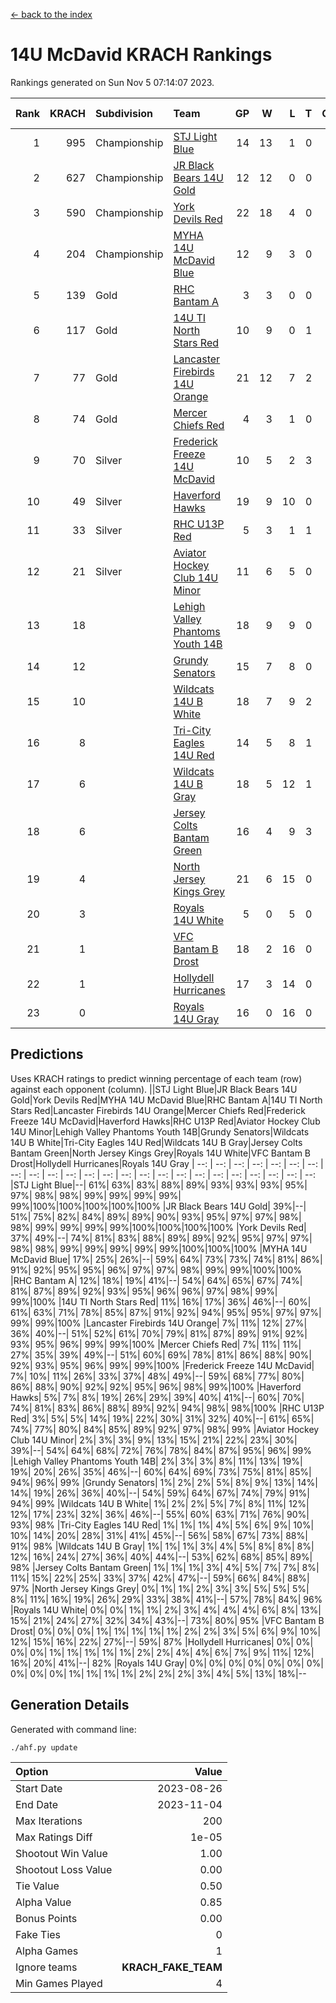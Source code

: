 [<- back to the index](readme.md)
# 14U McDavid KRACH Rankings
Rankings generated on Sun Nov  5 07:14:07 2023.

Rank|KRACH|Subdivision|Team|GP|W|L|T|OTW|OTL|SoS|Exp Wins|Win Diff
---:|---:|:---|:---|---:|---:|---:|---:|---:|---:|---:|---:|---:
1|995|Championship|[STJ Light Blue](https://gamesheetstats.com/seasons/3659/teams/140639/schedule)|14|13|1|0|0|0|107|13.9|0.0
2|627|Championship|[JR Black Bears 14U Gold](https://gamesheetstats.com/seasons/3659/teams/140633/schedule)|12|12|0|0|0|0|8|12.8|-0.0
3|590|Championship|[York Devils Red](https://gamesheetstats.com/seasons/3659/teams/140644/schedule)|22|18|4|0|0|0|415|18.9|0.0
4|204|Championship|[MYHA 14U McDavid Blue](https://gamesheetstats.com/seasons/3659/teams/140636/schedule)|12|9|3|0|0|0|124|9.9|0.0
5|139|Gold|[RHC Bantam A](https://gamesheetstats.com/seasons/3659/teams/140618/schedule)|3|3|0|0|0|0|5|3.9|0.0
6|117|Gold|[14U TI North Stars Red](https://gamesheetstats.com/seasons/3659/teams/140626/schedule)|10|9|0|1|0|0|9|10.4|0.0
7|77|Gold|[Lancaster Firebirds 14U Orange](https://gamesheetstats.com/seasons/3659/teams/140634/schedule)|21|12|7|2|0|0|203|13.9|0.0
8|74|Gold|[Mercer Chiefs Red](https://gamesheetstats.com/seasons/3659/teams/140606/schedule)|4|3|1|0|0|0|122|3.9|0.0
9|70|Silver|[Frederick Freeze 14U McDavid](https://gamesheetstats.com/seasons/3659/teams/140628/schedule)|10|5|2|3|0|0|129|7.4|0.0
10|49|Silver|[Haverford Hawks](https://gamesheetstats.com/seasons/3659/teams/140630/schedule)|19|9|10|0|0|0|257|9.9|0.0
11|33|Silver|[RHC U13P Red](https://gamesheetstats.com/seasons/3659/teams/140619/schedule)|5|3|1|1|0|0|103|4.4|0.0
12|21|Silver|[Aviator Hockey Club 14U Minor](https://gamesheetstats.com/seasons/3659/teams/140627/schedule)|11|6|5|0|0|0|93|6.9|0.0
13|18||[Lehigh Valley Phantoms Youth 14B](https://gamesheetstats.com/seasons/3659/teams/140635/schedule)|18|9|9|0|1|1|114|9.9|0.0
14|12||[Grundy Senators](https://gamesheetstats.com/seasons/3659/teams/140629/schedule)|15|7|8|0|0|0|169|7.9|0.0
15|10||[Wildcats 14U B White](https://gamesheetstats.com/seasons/3659/teams/140643/schedule)|18|7|9|2|1|1|106|8.9|0.0
16|8||[Tri-City Eagles 14U Red](https://gamesheetstats.com/seasons/3659/teams/140640/schedule)|14|5|8|1|1|0|137|6.4|0.0
17|6||[Wildcats 14U B Gray](https://gamesheetstats.com/seasons/3659/teams/140642/schedule)|18|5|12|1|0|0|97|6.4|0.0
18|6||[Jersey Colts Bantam Green](https://gamesheetstats.com/seasons/3659/teams/140632/schedule)|16|4|9|3|1|0|58|6.4|0.0
19|4||[North Jersey Kings Grey](https://gamesheetstats.com/seasons/3659/teams/140637/schedule)|21|6|15|0|1|0|52|6.9|0.0
20|3||[Royals 14U White](https://gamesheetstats.com/seasons/3659/teams/140620/schedule)|5|0|5|0|0|1|317|0.9|0.0
21|1||[VFC Bantam B Drost](https://gamesheetstats.com/seasons/3659/teams/140641/schedule)|18|2|16|0|0|2|245|2.9|0.0
22|1||[Hollydell Hurricanes](https://gamesheetstats.com/seasons/3659/teams/140631/schedule)|17|3|14|0|0|0|63|3.9|0.0
23|0||[Royals 14U Gray](https://gamesheetstats.com/seasons/3659/teams/140638/schedule)|16|0|16|0|0|0|139|0.9|0.0

## Predictions
Uses KRACH ratings to predict winning percentage of each team (row) against each opponent (column).
||STJ Light Blue|JR Black Bears 14U Gold|York Devils Red|MYHA 14U McDavid Blue|RHC Bantam A|14U TI North Stars Red|Lancaster Firebirds 14U Orange|Mercer Chiefs Red|Frederick Freeze 14U McDavid|Haverford Hawks|RHC U13P Red|Aviator Hockey Club 14U Minor|Lehigh Valley Phantoms Youth 14B|Grundy Senators|Wildcats 14U B White|Tri-City Eagles 14U Red|Wildcats 14U B Gray|Jersey Colts Bantam Green|North Jersey Kings Grey|Royals 14U White|VFC Bantam B Drost|Hollydell Hurricanes|Royals 14U Gray
| --: | --: | --: | --: | --: | --: | --: | --: | --: | --: | --: | --: | --: | --: | --: | --: | --: | --: | --: | --: | --: | --: | --: | --: 
|STJ Light Blue|--| 61%| 63%| 83%| 88%| 89%| 93%| 93%| 93%| 95%| 97%| 98%| 98%| 99%| 99%| 99%| 99%| 99%|100%|100%|100%|100%|100%
|JR Black Bears 14U Gold| 39%|--| 51%| 75%| 82%| 84%| 89%| 89%| 90%| 93%| 95%| 97%| 97%| 98%| 98%| 99%| 99%| 99%| 99%|100%|100%|100%|100%
|York Devils Red| 37%| 49%|--| 74%| 81%| 83%| 88%| 89%| 89%| 92%| 95%| 97%| 97%| 98%| 98%| 99%| 99%| 99%| 99%| 99%|100%|100%|100%
|MYHA 14U McDavid Blue| 17%| 25%| 26%|--| 59%| 64%| 73%| 73%| 74%| 81%| 86%| 91%| 92%| 95%| 95%| 96%| 97%| 97%| 98%| 99%| 99%|100%|100%
|RHC Bantam A| 12%| 18%| 19%| 41%|--| 54%| 64%| 65%| 67%| 74%| 81%| 87%| 89%| 92%| 93%| 95%| 96%| 96%| 97%| 98%| 99%| 99%|100%
|14U TI North Stars Red| 11%| 16%| 17%| 36%| 46%|--| 60%| 61%| 63%| 71%| 78%| 85%| 87%| 91%| 92%| 94%| 95%| 95%| 97%| 97%| 99%| 99%|100%
|Lancaster Firebirds 14U Orange|  7%| 11%| 12%| 27%| 36%| 40%|--| 51%| 52%| 61%| 70%| 79%| 81%| 87%| 89%| 91%| 92%| 93%| 95%| 96%| 99%| 99%|100%
|Mercer Chiefs Red|  7%| 11%| 11%| 27%| 35%| 39%| 49%|--| 51%| 60%| 69%| 78%| 81%| 86%| 88%| 90%| 92%| 93%| 95%| 96%| 99%| 99%|100%
|Frederick Freeze 14U McDavid|  7%| 10%| 11%| 26%| 33%| 37%| 48%| 49%|--| 59%| 68%| 77%| 80%| 86%| 88%| 90%| 92%| 92%| 95%| 96%| 98%| 99%|100%
|Haverford Hawks|  5%|  7%|  8%| 19%| 26%| 29%| 39%| 40%| 41%|--| 60%| 70%| 74%| 81%| 83%| 86%| 88%| 89%| 92%| 94%| 98%| 98%|100%
|RHC U13P Red|  3%|  5%|  5%| 14%| 19%| 22%| 30%| 31%| 32%| 40%|--| 61%| 65%| 74%| 77%| 80%| 84%| 85%| 89%| 92%| 97%| 98%| 99%
|Aviator Hockey Club 14U Minor|  2%|  3%|  3%|  9%| 13%| 15%| 21%| 22%| 23%| 30%| 39%|--| 54%| 64%| 68%| 72%| 76%| 78%| 84%| 87%| 95%| 96%| 99%
|Lehigh Valley Phantoms Youth 14B|  2%|  3%|  3%|  8%| 11%| 13%| 19%| 19%| 20%| 26%| 35%| 46%|--| 60%| 64%| 69%| 73%| 75%| 81%| 85%| 94%| 96%| 99%
|Grundy Senators|  1%|  2%|  2%|  5%|  8%|  9%| 13%| 14%| 14%| 19%| 26%| 36%| 40%|--| 54%| 59%| 64%| 67%| 74%| 79%| 91%| 94%| 99%
|Wildcats 14U B White|  1%|  2%|  2%|  5%|  7%|  8%| 11%| 12%| 12%| 17%| 23%| 32%| 36%| 46%|--| 55%| 60%| 63%| 71%| 76%| 90%| 93%| 98%
|Tri-City Eagles 14U Red|  1%|  1%|  1%|  4%|  5%|  6%|  9%| 10%| 10%| 14%| 20%| 28%| 31%| 41%| 45%|--| 56%| 58%| 67%| 73%| 88%| 91%| 98%
|Wildcats 14U B Gray|  1%|  1%|  1%|  3%|  4%|  5%|  8%|  8%|  8%| 12%| 16%| 24%| 27%| 36%| 40%| 44%|--| 53%| 62%| 68%| 85%| 89%| 98%
|Jersey Colts Bantam Green|  1%|  1%|  1%|  3%|  4%|  5%|  7%|  7%|  8%| 11%| 15%| 22%| 25%| 33%| 37%| 42%| 47%|--| 59%| 66%| 84%| 88%| 97%
|North Jersey Kings Grey|  0%|  1%|  1%|  2%|  3%|  3%|  5%|  5%|  5%|  8%| 11%| 16%| 19%| 26%| 29%| 33%| 38%| 41%|--| 57%| 78%| 84%| 96%
|Royals 14U White|  0%|  0%|  1%|  1%|  2%|  3%|  4%|  4%|  4%|  6%|  8%| 13%| 15%| 21%| 24%| 27%| 32%| 34%| 43%|--| 73%| 80%| 95%
|VFC Bantam B Drost|  0%|  0%|  0%|  1%|  1%|  1%|  1%|  1%|  2%|  2%|  3%|  5%|  6%|  9%| 10%| 12%| 15%| 16%| 22%| 27%|--| 59%| 87%
|Hollydell Hurricanes|  0%|  0%|  0%|  0%|  1%|  1%|  1%|  1%|  1%|  2%|  2%|  4%|  4%|  6%|  7%|  9%| 11%| 12%| 16%| 20%| 41%|--| 82%
|Royals 14U Gray|  0%|  0%|  0%|  0%|  0%|  0%|  0%|  0%|  0%|  0%|  1%|  1%|  1%|  1%|  2%|  2%|  2%|  3%|  4%|  5%| 13%| 18%|--

## Generation Details

Generated with command line:
```
./ahf.py update
```

| Option | Value |
| :----- | ----: |
| Start Date | 2023-08-26 |
| End Date | 2023-11-04 |
| Max Iterations | 200 |
| Max Ratings Diff | 1e-05 |
| Shootout Win Value | 1.00 |
| Shootout Loss Value | 0.00 |
| Tie Value | 0.50 |
| Alpha Value | 0.85 |
| Bonus Points | 0.00 |
| Fake Ties | 0 |
| Alpha Games | 1 |
| Ignore teams | __KRACH_FAKE_TEAM__ |
| Min Games Played | 4 |

